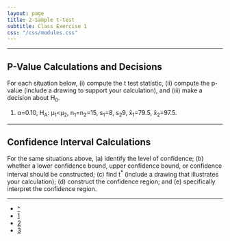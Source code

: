 ```yaml
---
layout: page
title: 2-Sample t-test
subtitle: Class Exercise 1
css: "/css/modules.css"
---
```


----

## P-Value Calculations and Decisions

For each situation below, (i) compute the t test statistic, (ii) compute the p-value (include a drawing to support your calculation), and (iii) make a decision about H<sub>0</sub>.

1. &alpha;=0.10, H<sub>A</sub>: &mu;<sub>1</sub>&lt;&mu;<sub>2</sub>, n<sub>1</sub>=n<sub>2</sub>=15, s<sub>1</sub>=8, s<sub>2</sub>9, x&#772;<sub>1</sub>=79.5, x&#772;<sub>2</sub>=97.5.

----

## Confidence Interval Calculations

For the same situations above, (a) identify the level of confidence; (b) whether a lower confidence bound, upper confidence bound, or confidence interval should be constructed; (c) find t<sup>*</sup> (include a drawing that illustrates your calculation); (d) construct the confidence region; and (e) specifically interpret the confidence region.

----

<div class="text-center">
<ul class="pagination pagination-lg">
  <li><a href="index.html">^</a></li>
  <li class="active"><a href="#">1</a></li>
  <li><a href="CE2.html">2</a></li>
  <li><a href="CE3.html">3</a></li>
</ul>
</div>
